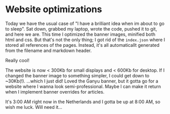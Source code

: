 # Website optimizations

Today we have the usual case of "I have a brilliant idea when im about to go to sleep".
Sat down, grabbed my laptop, wrote the code, pushed it to git, and here we are.
This time I optimized the banner images, minified both html and css.
But that's not the only thing; I got rid of the `index.json` where I stored all references of the pages.
Instead, it's all automaticallt generated from the filename and markdown header.

Really cool!

The website is now < 300Kb for small displays and < 600Kb for desktop.
If I changed the banner image to something simpler, I could get down to ~30Kb(!).
...which I just did!
Loved the Ganyu banner, but it gotta go for a website where I wanna look semi-professional.
Maybe I can make it return when I implement banner overrides for articles.

It's 3:00 AM right now in the Netherlands and I gotta be up at 8:00 AM, so wish me luck.
Will need it...
